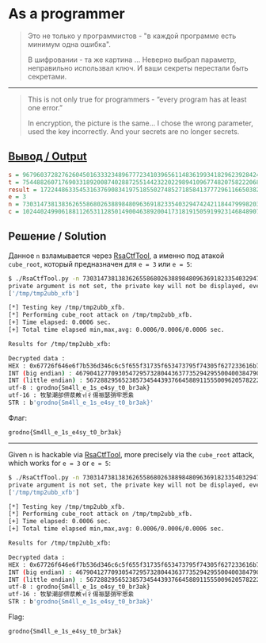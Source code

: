 # As a programmer

> Это не только у программистов - "в каждой программе есть минимум одна ошибка".
>
> В шифровании - та же картина ... Неверно выбрал параметр, неправильно использвал ключ. И ваши секреты перестали быть секретами.

---

> This is not only true for programmers - “every program has at least one error.”
>
> In encryption, the picture is the same... I chose the wrong parameter, used the key incorrectly. And your secrets are no longer secrets.

## [Вывод / Output](output_RSA.txt)

```ini
s = 9679603728276260450163332348967772341039656114836199341829623928424883179482998295442569610750090617263140422489655203690606051598227889033133696824561049
t = 7544882607176903318920087402887255144232202298941096774820758222068650540914461606464972583857391951228165370888600203959000417894282048977659598507065283
result = 17224486335453163769083419751855027485271858413777296116650382150493533720397459901907542194607482568491305793378255407649606469492509938010793295331626332
e = 3
n = 73031473813836265586802638898480963691823354032947424211844799982034059370278732061933096537003870674600636644919039367055380810706708777069353371137325457767601410808147577861559266484151023108122144110129865120907211821459436706652522768143661973946322182602994587756648586727110169581118048980551661961867
c = 102440249906188112653112850149004638920041731819150591992314684890766079962216378675563173361005618897820395598884602786493326797681447423552807411034991287447489220834908286512061803086201262036007513517016439047998253997542610533
```

## Решение / Solution

Данное `n` взламывается через [RsaCtfTool](https://github.com/RsaCtfTool/RsaCtfTool), а именно под
атакой `cube_root`, который предназначен для `e = 3` или `e = 5`:

```bash
$ ./RsaCtfTool.py -n 73031473813836265586802638898480963691823354032947424211844799982034059370278732061933096537003870674600636644919039367055380810706708777069353371137325457767601410808147577861559266484151023108122144110129865120907211821459436706652522768143661973946322182602994587756648586727110169581118048980551661961867 -e 3 --decrypt 102440249906188112653112850149004638920041731819150591992314684890766079962216378675563173361005618897820395598884602786493326797681447423552807411034991287447489220834908286512061803086201262036007513517016439047998253997542610533 --attack cube_root
private argument is not set, the private key will not be displayed, even if recovered.
['/tmp/tmp2ubb_xfb']

[*] Testing key /tmp/tmp2ubb_xfb.
[*] Performing cube_root attack on /tmp/tmp2ubb_xfb.
[+] Time elapsed: 0.0006 sec.
[+] Total time elapsed min,max,avg: 0.0006/0.0006/0.0006 sec.

Results for /tmp/tmp2ubb_xfb:

Decrypted data :
HEX : 0x67726f646e6f7b536d346c6c5f655f31735f653473795f74305f627233616b7d
INT (big endian) : 46790412770930547295732804436377352942955004003847901167369065902492325342077
INT (little endian) : 56728829565238573454439376645889115550096205782228717843022408178358174052967
utf-8 : grodno{Sm4ll_e_1s_e4sy_t0_br3ak}
utf-16 : 牧摯潮卻㑭汬敟ㅟ彳㑥祳瑟弰牢愳絫
STR : b'grodno{Sm4ll_e_1s_e4sy_t0_br3ak}'
```

Флаг:

```plain
grodno{Sm4ll_e_1s_e4sy_t0_br3ak}
```

---

Given `n` is hackable via [RsaCtfTool](https://github.com/RsaCtfTool/RsaCtfTool), more precisely via
the `cube_root` attack, which works for `e = 3` or `e = 5`:

```bash
$ ./RsaCtfTool.py -n 73031473813836265586802638898480963691823354032947424211844799982034059370278732061933096537003870674600636644919039367055380810706708777069353371137325457767601410808147577861559266484151023108122144110129865120907211821459436706652522768143661973946322182602994587756648586727110169581118048980551661961867 -e 3 --decrypt 102440249906188112653112850149004638920041731819150591992314684890766079962216378675563173361005618897820395598884602786493326797681447423552807411034991287447489220834908286512061803086201262036007513517016439047998253997542610533 --attack cube_root
private argument is not set, the private key will not be displayed, even if recovered.
['/tmp/tmp2ubb_xfb']

[*] Testing key /tmp/tmp2ubb_xfb.
[*] Performing cube_root attack on /tmp/tmp2ubb_xfb.
[+] Time elapsed: 0.0006 sec.
[+] Total time elapsed min,max,avg: 0.0006/0.0006/0.0006 sec.

Results for /tmp/tmp2ubb_xfb:

Decrypted data :
HEX : 0x67726f646e6f7b536d346c6c5f655f31735f653473795f74305f627233616b7d
INT (big endian) : 46790412770930547295732804436377352942955004003847901167369065902492325342077
INT (little endian) : 56728829565238573454439376645889115550096205782228717843022408178358174052967
utf-8 : grodno{Sm4ll_e_1s_e4sy_t0_br3ak}
utf-16 : 牧摯潮卻㑭汬敟ㅟ彳㑥祳瑟弰牢愳絫
STR : b'grodno{Sm4ll_e_1s_e4sy_t0_br3ak}'
```

Flag:

```plain
grodno{Sm4ll_e_1s_e4sy_t0_br3ak}
```
